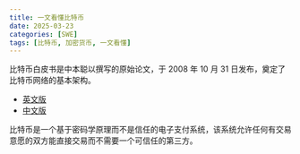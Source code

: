 ```yaml
---
title: 一文看懂比特币
date: 2025-03-23
categories: [SWE]
tags: [比特币, 加密货币, 一文看懂]
---
```


比特币白皮书是中本聪以撰写的原始论文，于 2008 年 10 月 31 日发布，奠定了比特币网络的基本架构。

- [英文版](https://bitcoin.org/bitcoin.pdf)
- [中文版](https://bitcoin.org/files/bitcoin-paper/bitcoin_zh_cn.pdf)

比特币是一个基于密码学原理而不是信任的电子支付系统，该系统允许任何有交易意愿的双方能直接交易而不需要一个可信任的第三方。
